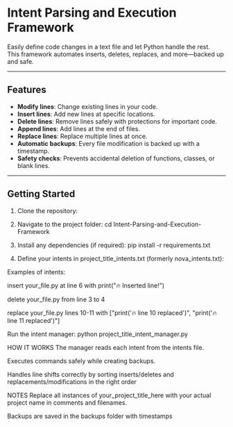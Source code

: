 # Intent Parsing and Execution Framework

Easily define code changes in a text file and let Python handle the rest.  
This framework automates inserts, deletes, replaces, and more—backed up and safe.

---

## Features

- **Modify lines**: Change existing lines in your code.
- **Insert lines**: Add new lines at specific locations.
- **Delete lines**: Remove lines safely with protections for important code.
- **Append lines**: Add lines at the end of files.
- **Replace lines**: Replace multiple lines at once.
- **Automatic backups**: Every file modification is backed up with a timestamp.
- **Safety checks**: Prevents accidental deletion of functions, classes, or blank lines.

---

## Getting Started

1. Clone the repository:

2. Navigate to the project folder:
cd Intent-Parsing-and-Execution-Framework

3. Install any dependencies (if required):
pip install -r requirements.txt

4. Define your intents in project_title_intents.txt (formerly nova_intents.txt):

Examples of intents:

insert your_file.py at line 6 with print("🔥 Inserted line!")

delete your_file.py from line 3 to 4

replace your_file.py lines 10-11 with ["print('🔥 line 10 replaced')", "print('🔥 line 11 replaced')"]

Run the intent manager:
python project_title_intent_manager.py

HOW IT WORKS
The manager reads each intent from the intents file.

Executes commands safely while creating backups.

Handles line shifts correctly by sorting inserts/deletes and replacements/modifications in the right order

NOTES
Replace all instances of your_project_title_here with your actual project name in comments and filenames.

Backups are saved in the backups folder with timestamps

